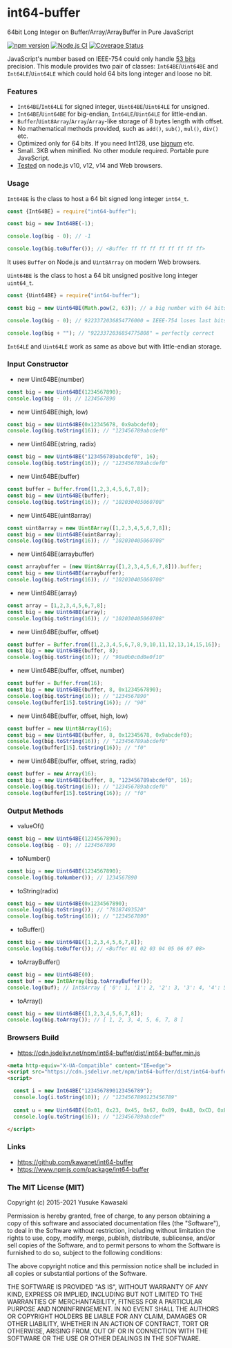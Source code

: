 # int64-buffer

64bit Long Integer on Buffer/Array/ArrayBuffer in Pure JavaScript

[![npm version](https://badge.fury.io/js/int64-buffer.svg)](https://www.npmjs.com/package/int64-buffer)
[![Node.js CI](https://github.com/kawanet/int64-buffer/workflows/Node.js%20CI/badge.svg?branch=master)](https://github.com/kawanet/int64-buffer/actions/)
[![Coverage Status](https://coveralls.io/repos/github/kawanet/int64-buffer/badge.svg?branch=master)](https://coveralls.io/github/kawanet/int64-buffer?branch=master)

JavaScript's number based on IEEE-754 could only handle [53 bits](https://en.wikipedia.org/wiki/Double-precision_floating-point_format) precision.
This module provides two pair of classes: `Int64BE`/`Uint64BE` and `Int64LE`/`Uint64LE` which could hold 64 bits long integer and loose no bit.

### Features

- `Int64BE`/`Int64LE` for signed integer, `Uint64BE`/`Uint64LE` for unsigned.
- `Int64BE`/`Uint64BE` for big-endian, `Int64LE`/`Uint64LE` for little-endian.
- `Buffer`/`Uint8Array`/`Array`/`Array`-like storage of 8 bytes length with offset.
- No mathematical methods provided, such as `add()`, `sub()`, `mul()`, `div()` etc.
- Optimized only for 64 bits. If you need Int128, use [bignum](https://www.npmjs.com/package/bignum) etc.
- Small. 3KB when minified. No other module required. Portable pure JavaScript.
- [Tested](https://github.com/kawanet/int64-buffer/actions/) on node.js v10, v12, v14 and Web browsers.

### Usage

`Int64BE` is the class to host a 64 bit signed long integer `int64_t`.

```js
const {Int64BE} = require("int64-buffer");

const big = new Int64BE(-1);

console.log(big - 0); // -1

console.log(big.toBuffer()); // <Buffer ff ff ff ff ff ff ff ff>
```

It uses `Buffer` on Node.js and `Uint8Array` on modern Web browsers.

`Uint64BE` is the class to host a 64 bit unsigned positive long integer `uint64_t`.

```js
const {Uint64BE} = require("int64-buffer");

const big = new Uint64BE(Math.pow(2, 63)); // a big number with 64 bits

console.log(big - 0); // 9223372036854776000 = IEEE-754 loses last bits

console.log(big + ""); // "9223372036854775808" = perfectly correct
```

`Int64LE` and `Uint64LE` work as same as above but with little-endian storage.

### Input Constructor

- new Uint64BE(number)

```js
const big = new Uint64BE(1234567890);
console.log(big - 0); // 1234567890
```

- new Uint64BE(high, low)

```js
const big = new Uint64BE(0x12345678, 0x9abcdef0);
console.log(big.toString(16)); // "123456789abcdef0"
```

- new Uint64BE(string, radix)

```js
const big = new Uint64BE("123456789abcdef0", 16);
console.log(big.toString(16)); // "123456789abcdef0"
```

- new Uint64BE(buffer)

```js
const buffer = Buffer.from([1,2,3,4,5,6,7,8]);
const big = new Uint64BE(buffer);
console.log(big.toString(16)); // "102030405060708"
```

- new Uint64BE(uint8array)

```js
const uint8array = new Uint8Array([1,2,3,4,5,6,7,8]);
const big = new Uint64BE(uint8array);
console.log(big.toString(16)); // "102030405060708"
```

- new Uint64BE(arraybuffer)

```js
const arraybuffer = (new Uint8Array([1,2,3,4,5,6,7,8])).buffer;
const big = new Uint64BE(arraybuffer);
console.log(big.toString(16)); // "102030405060708"
```

- new Uint64BE(array)

```js
const array = [1,2,3,4,5,6,7,8];
const big = new Uint64BE(array);
console.log(big.toString(16)); // "102030405060708"
```

- new Uint64BE(buffer, offset)

```js
const buffer = Buffer.from([1,2,3,4,5,6,7,8,9,10,11,12,13,14,15,16]);
const big = new Uint64BE(buffer, 8);
console.log(big.toString(16)); // "90a0b0c0d0e0f10"
```

- new Uint64BE(buffer, offset, number)

```js
const buffer = Buffer.from(16);
const big = new Uint64BE(buffer, 8, 0x1234567890);
console.log(big.toString(16)); // "1234567890"
console.log(buffer[15].toString(16)); // "90"
```

- new Uint64BE(buffer, offset, high, low)

```js
const buffer = new Uint8Array(16);
const big = new Uint64BE(buffer, 8, 0x12345678, 0x9abcdef0);
console.log(big.toString(16)); // "123456789abcdef0"
console.log(buffer[15].toString(16)); // "f0"
```

- new Uint64BE(buffer, offset, string, radix)

```js
const buffer = new Array(16);
const big = new Uint64BE(buffer, 8, "123456789abcdef0", 16);
console.log(big.toString(16)); // "123456789abcdef0"
console.log(buffer[15].toString(16)); // "f0"
```

### Output Methods

- valueOf()

```js
const big = new Uint64BE(1234567890);
console.log(big - 0); // 1234567890
```

- toNumber()

```js
const big = new Uint64BE(1234567890);
console.log(big.toNumber()); // 1234567890
```

- toString(radix)

```js
const big = new Uint64BE(0x1234567890);
console.log(big.toString()); // "78187493520"
console.log(big.toString(16)); // "1234567890"
```

- toBuffer()

```js
const big = new Uint64BE([1,2,3,4,5,6,7,8]);
console.log(big.toBuffer()); // <Buffer 01 02 03 04 05 06 07 08>
```

- toArrayBuffer()

```js
const big = new Uint64BE(0);
const buf = new Int8Array(big.toArrayBuffer());
console.log(buf); // Int8Array { '0': 1, '1': 2, '2': 3, '3': 4, '4': 5, '5': 6, '6': 7, '7': 8 }
```

- toArray()

```js
const big = new Uint64BE([1,2,3,4,5,6,7,8]);
console.log(big.toArray()); // [ 1, 2, 3, 4, 5, 6, 7, 8 ]
```

### Browsers Build

- https://cdn.jsdelivr.net/npm/int64-buffer/dist/int64-buffer.min.js

```html
<meta http-equiv="X-UA-Compatible" content="IE=edge">
<script src="https://cdn.jsdelivr.net/npm/int64-buffer/dist/int64-buffer.min.js"></script>
<script>

  const i = new Int64BE("1234567890123456789");
  console.log(i.toString(10)); // "1234567890123456789"
  
  const u = new Uint64BE([0x01, 0x23, 0x45, 0x67, 0x89, 0xAB, 0xCD, 0xEF]);
  console.log(u.toString(16)); // "123456789abcdef"

</script>
```

### Links

- https://github.com/kawanet/int64-buffer
- https://www.npmjs.com/package/int64-buffer

### The MIT License (MIT)

Copyright (c) 2015-2021 Yusuke Kawasaki

Permission is hereby granted, free of charge, to any person obtaining a copy
of this software and associated documentation files (the "Software"), to deal
in the Software without restriction, including without limitation the rights
to use, copy, modify, merge, publish, distribute, sublicense, and/or sell
copies of the Software, and to permit persons to whom the Software is
furnished to do so, subject to the following conditions:

The above copyright notice and this permission notice shall be included in all
copies or substantial portions of the Software.

THE SOFTWARE IS PROVIDED "AS IS", WITHOUT WARRANTY OF ANY KIND, EXPRESS OR
IMPLIED, INCLUDING BUT NOT LIMITED TO THE WARRANTIES OF MERCHANTABILITY,
FITNESS FOR A PARTICULAR PURPOSE AND NONINFRINGEMENT. IN NO EVENT SHALL THE
AUTHORS OR COPYRIGHT HOLDERS BE LIABLE FOR ANY CLAIM, DAMAGES OR OTHER
LIABILITY, WHETHER IN AN ACTION OF CONTRACT, TORT OR OTHERWISE, ARISING FROM,
OUT OF OR IN CONNECTION WITH THE SOFTWARE OR THE USE OR OTHER DEALINGS IN THE
SOFTWARE.
